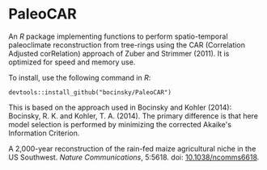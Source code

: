 # PaleoCAR
An *R* package implementing functions to perform spatio-temporal paleoclimate reconstruction from tree-rings using the CAR (Correlation Adjusted corRelation) approach of Zuber and Strimmer (2011). It is optimized for speed and memory use.

To install, use the following command in *R*:

`devtools::install_github("bocinsky/PaleoCAR")`

This is based on the approach used in Bocinsky and Kohler (2014): Bocinsky, R. K. and Kohler, T. A. (2014). The primary difference is that here model selection is performed by minimizing the corrected Akaike's Information Criterion.

A 2,000-year reconstruction of the rain-fed maize agricultural niche in the US Southwest. *Nature Communications*, 5:5618. doi: [10.1038/ncomms6618](http://www.nature.com/ncomms/2014/141204/ncomms6618/full/ncomms6618.html).